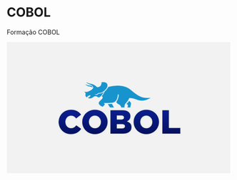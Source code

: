 # COBOL
Formação COBOL

![screen](https://github.com/alvarengaricardo/COBOL/blob/main/COBOL.png)



